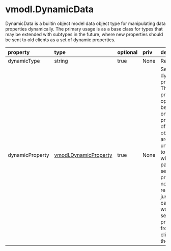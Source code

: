 vmodl.DynamicData
=================


DynamicData is a builtin object model data object type for manipulating data  properties dynamically. The primary usage is as a base class for types that may  be extended with subtypes in the future, where new properties should be sent to  old clients as a set of dynamic properties.

| property | type | optional | priv | desc |
|:---------|:-----|:---------|:-----|:-----|
| dynamicType | string | true | None | Reserved. |
| dynamicProperty | [vmodl.DynamicProperty](vmodl.DynamicProperty.md "vmodl.DynamicProperty") | true | None | Set of dynamic properties. This property is optional because only the  properties of an object that are unknown to a client will be part of this set.  This property is not readonly just in case we want to send such properties  from a client in the future. |


